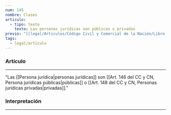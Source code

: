 ```yaml
---
num: 145
nombre: Clases
articulo:
  - tipo: texto
    texto: Las personas jurídicas son públicas o privadas
previo: "[[legal/Articulos/Código Civil y Comercial de la Nación/Libro Primero/Título 2/Capítulo 1/Sección 2/Sección 2, Clasificación.md|Sección 2, Clasificación]]"
tags:
  - legal/articulo
---
```

### Artículo
---
"Las [[Persona jurídica|personas jurídicas]] son [[Art. 146 del CC y CN, Persona jurídicas públicas|públicas]] o [[Art. 148 del CC y CN, Personas jurídicas privadas|privadas]]."

### Interpretación
---
